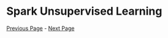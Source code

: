 # Spark Unsupervised Learning

[Previous Page](Spark-Supervised-Learning.md) -  [Next Page](Spark-Pipelines.md)